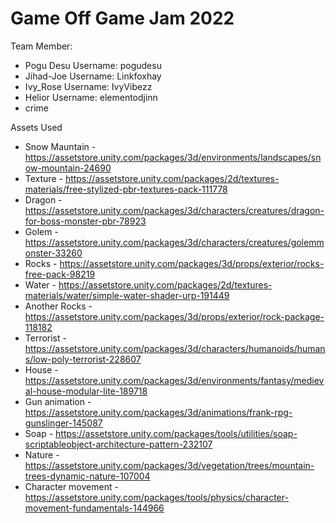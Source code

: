# Game Off Game Jam 2022

Team Member:
- Pogu Desu Username: pogudesu
- Jihad-Joe  Username: Linkfoxhay
- Ivy_Rose Username: IvyVibezz
- Helior Username: elementodjinn
- crime

Assets Used

- Snow Mauntain - https://assetstore.unity.com/packages/3d/environments/landscapes/snow-mountain-24690
- Texture - https://assetstore.unity.com/packages/2d/textures-materials/free-stylized-pbr-textures-pack-111778
- Dragon - https://assetstore.unity.com/packages/3d/characters/creatures/dragon-for-boss-monster-pbr-78923
- Golem - https://assetstore.unity.com/packages/3d/characters/creatures/golemmonster-33260
- Rocks - https://assetstore.unity.com/packages/3d/props/exterior/rocks-free-pack-98219
- Water - https://assetstore.unity.com/packages/2d/textures-materials/water/simple-water-shader-urp-191449
- Another Rocks - https://assetstore.unity.com/packages/3d/props/exterior/rock-package-118182
- Terrorist - https://assetstore.unity.com/packages/3d/characters/humanoids/humans/low-poly-terrorist-228607
- House - https://assetstore.unity.com/packages/3d/environments/fantasy/medieval-house-modular-lite-189718
- Gun animation - https://assetstore.unity.com/packages/3d/animations/frank-rpg-gunslinger-145087
- Soap - https://assetstore.unity.com/packages/tools/utilities/soap-scriptableobject-architecture-pattern-232107
- Nature - https://assetstore.unity.com/packages/3d/vegetation/trees/mountain-trees-dynamic-nature-107004
- Character movement - https://assetstore.unity.com/packages/tools/physics/character-movement-fundamentals-144966
